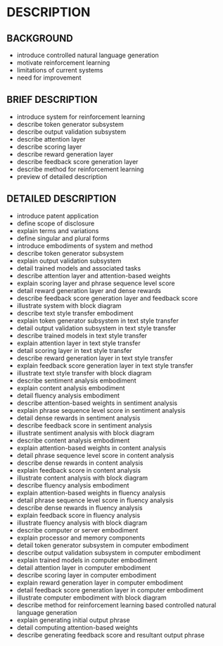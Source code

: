 # DESCRIPTION

## BACKGROUND

- introduce controlled natural language generation
- motivate reinforcement learning
- limitations of current systems
- need for improvement

## BRIEF DESCRIPTION

- introduce system for reinforcement learning
- describe token generator subsystem
- describe output validation subsystem
- describe attention layer
- describe scoring layer
- describe reward generation layer
- describe feedback score generation layer
- describe method for reinforcement learning
- preview of detailed description

## DETAILED DESCRIPTION

- introduce patent application
- define scope of disclosure
- explain terms and variations
- define singular and plural forms
- introduce embodiments of system and method
- describe token generator subsystem
- explain output validation subsystem
- detail trained models and associated tasks
- describe attention layer and attention-based weights
- explain scoring layer and phrase sequence level score
- detail reward generation layer and dense rewards
- describe feedback score generation layer and feedback score
- illustrate system with block diagram
- describe text style transfer embodiment
- explain token generator subsystem in text style transfer
- detail output validation subsystem in text style transfer
- describe trained models in text style transfer
- explain attention layer in text style transfer
- detail scoring layer in text style transfer
- describe reward generation layer in text style transfer
- explain feedback score generation layer in text style transfer
- illustrate text style transfer with block diagram
- describe sentiment analysis embodiment
- explain content analysis embodiment
- detail fluency analysis embodiment
- describe attention-based weights in sentiment analysis
- explain phrase sequence level score in sentiment analysis
- detail dense rewards in sentiment analysis
- describe feedback score in sentiment analysis
- illustrate sentiment analysis with block diagram
- describe content analysis embodiment
- explain attention-based weights in content analysis
- detail phrase sequence level score in content analysis
- describe dense rewards in content analysis
- explain feedback score in content analysis
- illustrate content analysis with block diagram
- describe fluency analysis embodiment
- explain attention-based weights in fluency analysis
- detail phrase sequence level score in fluency analysis
- describe dense rewards in fluency analysis
- explain feedback score in fluency analysis
- illustrate fluency analysis with block diagram
- describe computer or server embodiment
- explain processor and memory components
- detail token generator subsystem in computer embodiment
- describe output validation subsystem in computer embodiment
- explain trained models in computer embodiment
- detail attention layer in computer embodiment
- describe scoring layer in computer embodiment
- explain reward generation layer in computer embodiment
- detail feedback score generation layer in computer embodiment
- illustrate computer embodiment with block diagram
- describe method for reinforcement learning based controlled natural language generation
- explain generating initial output phrase
- detail computing attention-based weights
- describe generating feedback score and resultant output phrase

